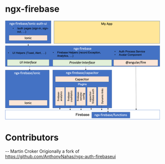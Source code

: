 # ngx-firebase

![Architecture Overview](docs/assets/arch_overview.png)

# Contributors

-- Martin Croker
Origionally a fork of https://github.com/AnthonyNahas/ngx-auth-firebaseui